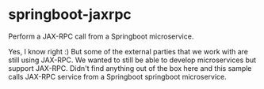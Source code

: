 # springboot-jaxrpc
Perform a JAX-RPC call from a Springboot microservice.

Yes, I know right :) But some of the external parties that we work with are still using JAX-RPC. We wanted to still be able to develop microservices but support JAX-RPC. Didn't find anything out of the box here and this sample calls JAX-RPC service from a Springboot springboot microservice.
